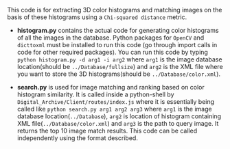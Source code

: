 This code is for extracting 3D color histograms and matching images on the basis of these histograms using a `Chi-squared distance` metric.

- **histogram.py** contains the actual code for generating color histograms of all the images in the database. Python packages for `OpenCV` and `dicttoxml` must be installed to run this code (go through import calls in code for other required packages). You can run this code by typing `python histogram.py -d arg1 -i arg2` where `arg1` is the image database location(should be `../Database/fullsize`) and `arg2` is the XML file where you want to store the 3D histograms(should be `../Database/color.xml`). 

- **search.py** is used for image matching and ranking based on color histogram similarity. It is called inside a python-shell by `Digital_Archive/Client/routes/index.js` where it is essentially being called like `python search.py arg1 arg2 arg3` where `arg1` is the image database location(`../Database`), `arg2` is location of histogram containing XML file(`../Database/color.xml`) and `arg3` is the path to query image. It returns the top 10 image match results. This code can be called independently using the format described.